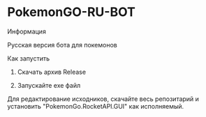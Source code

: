 # PokemonGO-RU-BOT
Информация

Русская версия бота для покемонов

Как запустить

1. Скачать архив Release

2. Запускайте exe файл

Для редактирование исходников, скачайте весь репозитарий и установить "PokemonGo.RocketAPI.GUI" как исполняемый.
